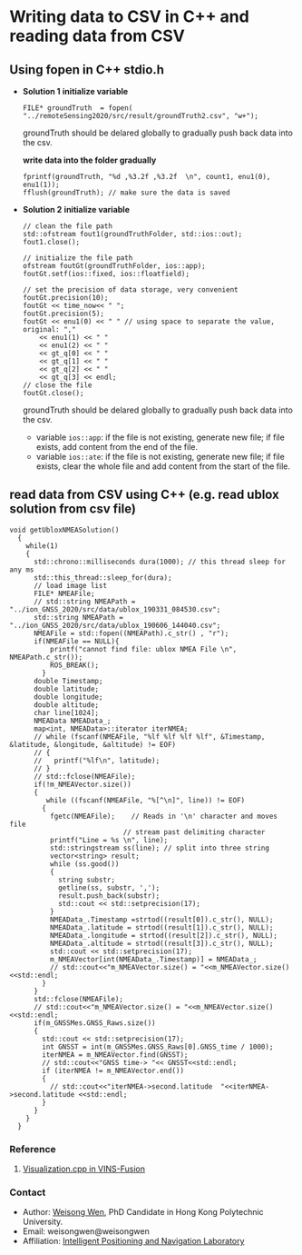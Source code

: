 # Writing data to CSV in C++ and reading data from CSV

## Using fopen in C++ stdio.h
- **Solution 1**
    **initialize variable**
    ```
    FILE* groundTruth  = fopen( "../remoteSensing2020/src/result/groundTruth2.csv", "w+");
    ```
    groundTruth should be delared globally to gradually push back data into the csv.
    
    **write data into the folder gradually**
    ```
    fprintf(groundTruth, "%d ,%3.2f ,%3.2f  \n", count1, enu1(0), enu1(1));
    fflush(groundTruth); // make sure the data is saved
    ```
- **Solution 2**
    **initialize variable**
    ```
    // clean the file path
    std::ofstream fout1(groundTruthFolder, std::ios::out);
    fout1.close();

    // initialize the file path
    ofstream foutGt(groundTruthFolder, ios::app);
    foutGt.setf(ios::fixed, ios::floatfield);

    // set the precision of data storage, very convenient
    foutGt.precision(10);
    foutGt << time_now<< " ";
    foutGt.precision(5);
    foutGt << enu1(0) << " " // using space to separate the value, original: ","
        << enu1(1) << " "
        << enu1(2) << " "
        << gt_q[0] << " "
        << gt_q[1] << " "
        << gt_q[2] << " "
        << gt_q[3] << endl;
    // close the file 
    foutGt.close();
    ```
    groundTruth should be delared globally to gradually push back data into the csv.
    - variable ```ios::app```: if the file is not existing, generate new file; if file exists, add content from the end of the file.
    - variable ```ios::ate```: if the file is not existing, generate new file; if file exists, clear the whole file and add content from the start of the file.

## read data from CSV using C++ (e.g. read ublox solution from csv file)

```
void getUbloxNMEASolution()
  {
    while(1)
    {
      std::chrono::milliseconds dura(1000); // this thread sleep for any ms
      std::this_thread::sleep_for(dura);
      // load image list
      FILE* NMEAFile;
      // std::string NMEAPath = "../ion_GNSS_2020/src/data/ublox_190331_084530.csv";
      std::string NMEAPath = "../ion_GNSS_2020/src/data/ublox_190606_144040.csv";
      NMEAFile = std::fopen((NMEAPath).c_str() , "r");
      if(NMEAFile == NULL){
          printf("cannot find file: ublox NMEA File \n", NMEAPath.c_str());
          ROS_BREAK();
	    }
      double Timestamp;
      double latitude;
      double longitude;
      double altitude;
      char line[1024];
      NMEAData NMEAData_;
      map<int, NMEAData>::iterator iterNMEA;
      // while (fscanf(NMEAFile, "%lf %lf %lf %lf", &Timestamp, &latitude, &longitude, &altitude) != EOF)
      // {
      //   printf("%lf\n", latitude);
      // }
      // std::fclose(NMEAFile);
      if(!m_NMEAVector.size())
      {
         while ((fscanf(NMEAFile, "%[^\n]", line)) != EOF)
        {
          fgetc(NMEAFile);    // Reads in '\n' character and moves file
                            // stream past delimiting character
          printf("Line = %s \n", line);
          std::stringstream ss(line); // split into three string
          vector<string> result;
          while (ss.good())
          {
            string substr;
            getline(ss, substr, ',');
            result.push_back(substr);
            std::cout << std::setprecision(17);
          }
          NMEAData_.Timestamp =strtod((result[0]).c_str(), NULL);
          NMEAData_.latitude = strtod((result[1]).c_str(), NULL);
          NMEAData_.longitude = strtod((result[2]).c_str(), NULL);
          NMEAData_.altitude = strtod((result[3]).c_str(), NULL);
          std::cout << std::setprecision(17);
          m_NMEAVector[int(NMEAData_.Timestamp)] = NMEAData_;
          // std::cout<<"m_NMEAVector.size() = "<<m_NMEAVector.size()<<std::endl;
        }
      }
      std::fclose(NMEAFile);
      // std::cout<<"m_NMEAVector.size() = "<<m_NMEAVector.size()<<std::endl;
      if(m_GNSSMes.GNSS_Raws.size())
      {
        std::cout << std::setprecision(17);
        int GNSST = int(m_GNSSMes.GNSS_Raws[0].GNSS_time / 1000);
        iterNMEA = m_NMEAVector.find(GNSST);
        // std::cout<<"GNSS time-> "<< GNSST<<std::endl;
        if (iterNMEA != m_NMEAVector.end())
        {
          // std::cout<<"iterNMEA->second.latitude  "<<iterNMEA->second.latitude <<std::endl;
        }
      }
    }
  }
```


### Reference
1. [Visualization.cpp in VINS-Fusion](https://github.com/HKUST-Aerial-Robotics/VINS-Fusion/blob/master/vins_estimator/src/utility/visualization.cpp#L161)
<!-- 2. [Quick Intro to Git and GitHub](https://hplgit.github.io/teamods/bitgit/Langtangen_bitgit_4print.pdf) -->


### Contact
- Author: [Weisong Wen](https://weisongwen.wixsite.com/weisongwen), PhD Candidate in Hong Kong Polytechnic University.
- Email: weisongwen@weisongwen
- Affiliation: [Intelligent Positioning and Navigation Laboratory](https://www.polyu-ipn-lab.com/)